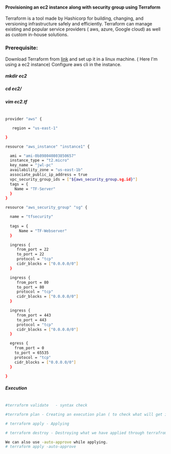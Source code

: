 ####  Provisioning an ec2 instance along with security group using Terraform

Terraform is a tool made by Hashicorp for building, changing, and versioning infrastructure safely and efficiently. Terraform can manage existing and popular service providers ( aws, azure, Google cloud) as well as custom in-house solutions.

### Prerequisite:
 Download Terraform from [link](https://www.terraform.io/downloads.html) and set up it in a linux machine. ( Here I'm using a ec2 instance)  Configure aws cli in the instance. 
 
 ##### mkdir ec2
 ##### cd ec2/
 ##### vim ec2.tf
 #
 ```sh
 provider "aws" {

    region = "us-east-1"

}

resource "aws_instance" "instance1" {

   ami = "ami-0b898040803850657"
   instance_type = "t2.micro"
   key_name = "jwl-pc"
   availability_zone = "us-east-1b"
   associate_public_ip_address = true
   vpc_security_group_ids = ["${aws_security_group.sg.id}"]
   tags = {
     Name = "TF-Server"
   }
}

resource "aws_security_group" "sg" {

   name = "tfsecurity"
   
   tags = {
       Name = "TF-Webserver"
   }

   ingress {
      from_port = 22
      to_port = 22
      protocol = "tcp"
      cidr_blocks = ["0.0.0.0/0"]
   }

   ingress {
      from_port = 80
      to_port = 80
      protocol = "tcp"
      cidr_blocks = ["0.0.0.0/0"]
   }

   ingress {
      from_port = 443
      to_port = 443
      protocol = "tcp"
      cidr_blocks = ["0.0.0.0/0"]
   }

   egress {
     from_port = 0
     to_port = 65535
     protocol = "tcp"
     cidr_blocks = ["0.0.0.0/0"]
   }
    
}
```
##### Execution
#
```sh
#terraform validate   - syntax check 

#terraform plan - Creating an execution plan ( to check what will get installed before running it)

# terraform apply - Applying

# terraform destroy - Destroying what we have applied through terrafrom apply

We can also use -auto-approve while applying.
# terraform apply -auto-approve

```
